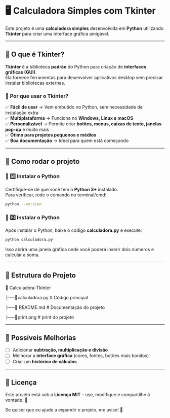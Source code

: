 # 🖥️ Calculadora Simples com Tkinter

Este projeto é uma **calculadora simples** desenvolvida em **Python** utilizando **Tkinter** para criar uma interface gráfica amigável.  

---

## 📌 O que é Tkinter?

**Tkinter** é a biblioteca **padrão** do Python para criação de **interfaces gráficas (GUI)**.  
Ela fornece ferramentas para desenvolver aplicativos desktop sem precisar instalar bibliotecas externas.

### 🔹 **Por que usar o Tkinter?**
✅ **Fácil de usar** → Vem embutido no Python, sem necessidade de instalação extra  
✅ **Multiplataforma** → Funciona no **Windows, Linux e macOS**  
✅ **Personalizável** → Permite criar **botões, menus, caixas de texto, janelas pop-up** e muito mais  
✅ **Ótimo para projetos pequenos e médios**  
✅ **Boa documentação** → Ideal para quem está começando  

---

## 📌 Como rodar o projeto

### 🔹 **1️⃣ Instalar o Python**
Certifique-se de que você tem o **Python 3+** instalado.  
Para verificar, rode o comando no terminal/cmd:

```bash
python --version
```
### 🔹 **2️⃣ Instalar o Python**
Após instalar o Python, baixe o código **calculadora.py** e execute: 

```bash
python calculadora.py
```
Isso abrirá uma janela gráfica onde você poderá inserir dois números e calcular a soma.

---

## 📌 Estrutura do Projeto

📂 Calculadora-Tkinter

├──📄calculadora.py   # Código principal

├──📄 README.md        # Documentação do projeto

├──📄print.png        # print do projeto

---

## 📌 Possíveis Melhorias  
- [ ] Adicionar **subtração, multiplicação e divisão**  
- [ ] Melhorar a **interface gráfica** (cores, fontes, botões mais bonitos)  
- [ ] Criar um **histórico de cálculos**  

---

## 📌 Licença  
Este projeto está sob a **Licença MIT** – use, modifique e compartilhe à vontade. 🎉

Se quiser que eu ajude a expandir o projeto, me avise! 🚀